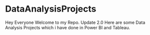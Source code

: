# DataAnalysisProjects

Hey Everyone
Welcome to my Repo.
Update 2.0
Here are some Data Analysis Projects which i have done in Power BI and Tableau.
